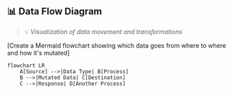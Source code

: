 ## 📊 Data Flow Diagram
> 💡 *Visualization of data movement and transformations*

[Create a Mermaid flowchart showing which data goes from where to where and how it's mutated]

```mermaid
flowchart LR
    A[Source] -->|Data Type| B[Process]
    B -->|Mutated Data| C[Destination]
    C -->|Response| D[Another Process]
```